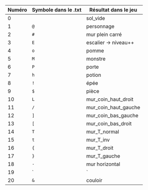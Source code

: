 |Numéro|Symbole dans le .txt|Résultat dans le jeu|
|------|--------------------|--------------------|
|0| |sol_vide|
|1|`@`|personnage|
|2|`#`|mur plein carré|
|3|`E`|escalier -> niveau++|
|4|`o`|pomme|
|5|`M`|monstre|
|6|`P`|porte|
|7|`h`|potion|
|8|`!`|épée|
|9|`$`|pièce|
|10|`L`|mur_coin_haut_droit|
|11|`/`|mur_coin_haut_gauche|
|12|`]`|mur_coin_bas_gauche|
|13|`[`|mur_coin_bas_droit|
|14|`T`|mur_T_normal|
|15|`t`|mur_T_inv|
|16|`{`|mur_T_droit|
|17|`}`|mur_T_gauche|
|18|`-`|mur horizontal|
|19|`|`|mur vertical|
|20|`&`|couloir|

<!-- |13|``|| -->